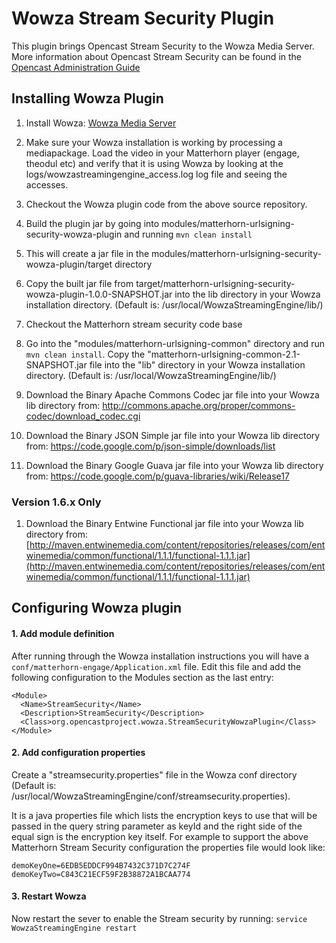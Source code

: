 # Wowza Stream Security Plugin

This plugin brings Opencast Stream Security to the Wowza Media Server. More information about Opencast Stream Security can be found in the [Opencast Administration Guide](http://docs.opencast.org/latest/admin/)


## Installing Wowza Plugin

1. Install Wowza: [Wowza Media Server](https://opencast.jira.com/wiki/display/MHDOC/Wowza+Media+Server)

1. Make sure your Wowza installation is working by processing a mediapackage. Load the video in your Matterhorn player (engage, theodul etc) and verify that it is using Wowza by looking at the logs/wowzastreamingengine_access.log log file and seeing the accesses.

1. Checkout the Wowza plugin code from the above source repository.

1. Build the plugin jar by going into modules/matterhorn-urlsigning-security-wowza-plugin and running `mvn clean install`

1. This will create a jar file in the modules/matterhorn-urlsigning-security-wowza-plugin/target directory

1. Copy the built jar file from target/matterhorn-urlsigning-security-wowza-plugin-1.0.0-SNAPSHOT.jar into the lib directory in your Wowza installation directory. (Default is: /usr/local/WowzaStreamingEngine/lib/)

1. Checkout the Matterhorn stream security code base

1. Go into the "modules/matterhorn-urlsigning-common" directory and run `mvn clean install`. Copy the "matterhorn-urlsigning-common-2.1-SNAPSHOT.jar file into the "lib" directory in your Wowza installation directory. (Default is: /usr/local/WowzaStreamingEngine/lib/)

1. Download the Binary Apache Commons Codec jar file into your Wowza lib directory from: http://commons.apache.org/proper/commons-codec/download_codec.cgi

1. Download the Binary JSON Simple jar file into your Wowza lib directory from: https://code.google.com/p/json-simple/downloads/list

1. Download the Binary Google Guava jar file into your Wowza lib directory from: https://code.google.com/p/guava-libraries/wiki/Release17

### Version 1.6.x Only

1. Download the Binary Entwine Functional jar file into your Wowza lib directory from: [http://maven.entwinemedia.com/content/repositories/releases/com/entwinemedia/common/functional/1.1.1/functional-1.1.1.jar](http://maven.entwinemedia.com/content/repositories/releases/com/entwinemedia/common/functional/1.1.1/functional-1.1.1.jar)


## Configuring Wowza plugin


#### 1. Add module definition
After running through the Wowza installation instructions you will have a `conf/matterhorn-engage/Application.xml` file. Edit this file and add the following configuration to the Modules section as the last entry:

```
<Module>
  <Name>StreamSecurity</Name>
  <Description>StreamSecurity</Description>
  <Class>org.opencastproject.wowza.StreamSecurityWowzaPlugin</Class>
</Module>
```


#### 2. Add configuration properties

Create a "streamsecurity.properties" file in the Wowza conf directory (Default is: /usr/local/WowzaStreamingEngine/conf/streamsecurity.properties).


It is a java properties file which lists the encryption keys to use that will be passed in the query string parameter as keyId and the right side of the equal sign is the encryption key itself. For example to support the above Matterhorn Stream Security configuration the properties file would look like:

```
demoKeyOne=6EDB5EDDCF994B7432C371D7C274F
demoKeyTwo=C843C21ECF59F2B38872A1BCAA774
```


#### 3. Restart Wowza

Now restart the sever to enable the Stream security by running: `service WowzaStreamingEngine restart`